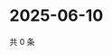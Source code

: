 # 2025-06-10

共 0 条

<!-- BEGIN ZHIHUVIDEO -->
<!-- 最后更新时间 Tue Jun 10 2025 11:43:11 GMT+0800 (China Standard Time) -->

<!-- END ZHIHUVIDEO -->

